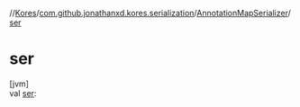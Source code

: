 //[Kores](../../../index.md)/[com.github.jonathanxd.kores.serialization](../index.md)/[AnnotationMapSerializer](index.md)/[ser](ser.md)

# ser

[jvm]\
val [ser](ser.md): <ERROR CLASS>
